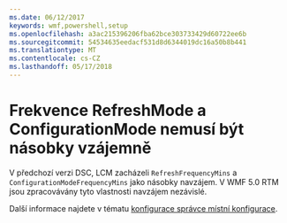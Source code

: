 ```yaml
---
ms.date: 06/12/2017
keywords: wmf,powershell,setup
ms.openlocfilehash: a3ac215396206fba62bce303733429d60722ee6b
ms.sourcegitcommit: 54534635eedacf531d8d6344019dc16a50b8b441
ms.translationtype: MT
ms.contentlocale: cs-CZ
ms.lasthandoff: 05/17/2018
---
```

# <a name="frequencies-for-refreshmode-and-configurationmode-dont-need-to-be-multiples-of-each-other"></a>Frekvence RefreshMode a ConfigurationMode nemusí být násobky vzájemně

V předchozí verzi DSC, LCM zacházeli `RefreshFrequencyMins` a `ConfigurationModeFrequencyMins` jako násobky navzájem. V WMF 5.0 RTM jsou zpracovávány tyto vlastnosti navzájem nezávislé.

Další informace najdete v tématu [konfigurace správce místní konfigurace](https://msdn.microsoft.com/powershell/dsc/metaconfig).
